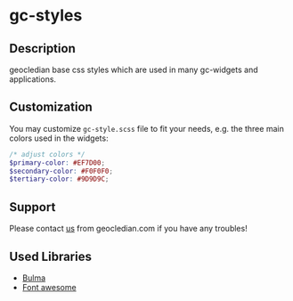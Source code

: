 # gc-styles
## Description
geocledian base css styles which are used in many gc-widgets and applications.
## Customization
You may customize `gc-style.scss` file to fit your needs, e.g. the three main colors used in the widgets:

```scss
/* adjust colors */
$primary-color: #EF7D00;
$secondary-color: #F0F0F0;
$tertiary-color: #9D9D9C;
```

## Support
Please contact [us](mailto:info@geocledian.com) from geocledian.com if you have any troubles!

## Used Libraries
- [Bulma](https://bulma.io/documentation/)
- [Font awesome](https://fontawesome.com/)